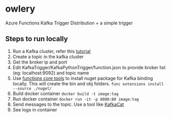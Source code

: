 # owlery
Azure Functions Kafka Trigger Distribution + a simple trigger

## Steps to run locally

1. Run a Kafka cluster, refer this [tutorial](https://medium.com/@tsuyoshiushio/local-kafka-cluster-on-kubernetes-on-your-pc-in-5-minutes-651a2ff4dcde)
2. Create a topic in the kafka cluster
3. Get the broker ip and port
4. Edit KafkaTrigger/KafkaPythonTrigger/function.json to provide broker list (eg: localhost:9092) and topic name
5. Use [functions core tools](https://docs.microsoft.com/en-us/azure/azure-functions/functions-run-local#v2) to install nuget package for Kafka binding locally. This will create the bin and obj folders.
   `func extensions install --source ./nuget/`
6. Build docker container
`docker build -t image:tag`
7. Run docker container
`docker run -it -p 8080:80 image:tag`
8. Send messages to the topic. Use a tool like [KafkaCat](https://github.com/edenhill/kafkacat)
9. See logs in container
